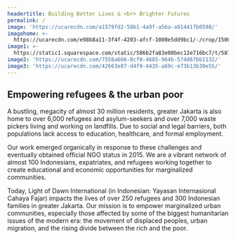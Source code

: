```yaml
---
headertitle: Building Better Lives & <br> Brighter Futures
permalink: /
image: 'https://ucarecdn.com/a1579fd2-58b1-4a9f-a56a-a91441fb0598/'
imagehome: >-
  https://ucarecdn.com/e98b8a11-3f4f-4203-afcf-1000e5dd9bc1/-/crop/1500x725/0,45/-/preview/
image1: >-
  https://static1.squarespace.com/static/586b2fa83e00bec12e716bc7/t/5879e585b8a79b66d3f630e0/1484383622731/learning.gif?format=300w
image2: 'https://ucarecdn.com/7558a666-0cf0-4685-964b-574d67bb1132/'
image3: 'https://ucarecdn.com/42663e87-d4f9-4435-a69c-e73b13b30e55/'
---
```


## Empowering refugees & the urban poor
A bustling, megacity of almost 30 million residents, greater Jakarta is also home to over 6,000 refugees and asylum-seekers and over 7,000 waste pickers living and working on landfills. Due to social and legal barriers, both populations lack access to education, healthcare, and formal employment.

Our work emerged organically in response to these challenges and eventually obtained official NGO status in 2015. We are a vibrant network of almost 100 Indonesians, expatriates, and refugees working together to create educational and economic opportunities for marginalized communities.

Today, Light of Dawn International (in Indonesian: Yayasan Internasional Cahaya Fajar) impacts the lives of over 250 refugees and 300 Indonesian families in greater Jakarta. Our mission is to empower marginalized urban communities, especially those affected by some of the biggest humanitarian issues of the modern era: the movement of displaced peoples, urban migration, and the rising divide between the rich and the poor. 
